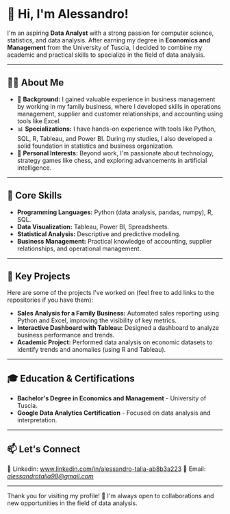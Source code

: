 # 👋 Hi, I'm Alessandro!

I'm an aspiring **Data Analyst** with a strong passion for computer science, statistics, and data analysis. After earning my degree in **Economics and Management** from the University of Tuscia, I decided to combine my academic and practical skills to specialize in the field of data analysis.

---

## 👨‍💻 About Me
- 🔎 **Background:** I gained valuable experience in business management by working in my family business, where I developed skills in operations management, supplier and customer relationships, and accounting using tools like Excel.
- 📊 **Specializations:** I have hands-on experience with tools like Python, SQL, R, Tableau, and Power BI. During my studies, I also developed a solid foundation in statistics and business organization.
- 🤖 **Personal Interests:** Beyond work, I'm passionate about technology, strategy games like chess, and exploring advancements in artificial intelligence.

---

## 🚀 Core Skills
- **Programming Languages:** Python (data analysis, pandas, numpy), R, SQL.
- **Data Visualization:** Tableau, Power BI, Spreadsheets.
- **Statistical Analysis:** Descriptive and predictive modeling.
- **Business Management:** Practical knowledge of accounting, supplier relationships, and operational management.

---

## 🌟 Key Projects
Here are some of the projects I've worked on (feel free to add links to the repositories if you have them):
- **Sales Analysis for a Family Business:** Automated sales reporting using Python and Excel, improving the visibility of key metrics.
- **Interactive Dashboard with Tableau:** Designed a dashboard to analyze business performance and trends.
- **Academic Project:** Performed data analysis on economic datasets to identify trends and anomalies (using R and Tableau).

---

## 🎓 Education & Certifications
- **Bachelor's Degree in Economics and Management** - University of Tuscia.  
- **Google Data Analytics Certification** - Focused on data analysis and interpretation.  

---

## 📫 Let's Connect
💼 Linkedin: www.linkedin.com/in/alessandro-talia-ab8b3a223
📧 Email: *alessandrotalia98@gmail.com*  

---

Thank you for visiting my profile! 🚀 I'm always open to collaborations and new opportunities in the field of data analysis.


<!---
AlessandroT4/AlessandroT4 is a ✨ special ✨ repository because its `README.md` (this file) appears on your GitHub profile.
You can click the Preview link to take a look at your changes.
--->
